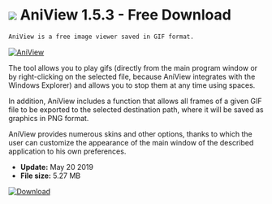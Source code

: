 # ![](https://cdn.softexe.net/static/icon/8/aniview-10426.png) AniView 1.5.3 - Free Download

```sh
AniView is a free image viewer saved in GIF format.
```
[![AniView](https://gallery.dpcdn.pl/imgc/Tools/76991/g_-_420x350_1.5_-_x20170730231055_0.jpg)](https://softexe.net/win/multimedia/image-viewer/aniview:pRdbf.html)

The tool allows you to play gifs (directly from the main program window or by right-clicking on the selected file, because AniView integrates with the Windows Explorer) and allows you to stop them at any time using spaces. 
 
 In addition, AniView includes a function that allows all frames of a given GIF file to be exported to the selected destination path, where it will be saved as graphics in PNG format. 
 
 AniView provides numerous skins and other options, thanks to which the user can customize the appearance of the main window of the described application to his own preferences.


- **Update:** May 20 2019
- **File size:** 5.27 MB

[![Download](https://cdn.softexe.net/static/img/download.png)](https://softexe.net/win/multimedia/image-viewer/aniview:pRdbf.html)


